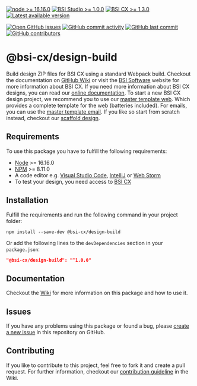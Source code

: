 [![node >= 16.16.0](https://img.shields.io/badge/node-%3E%3D16.16.0-brightgreen)](https://nodejs.org/)
[![BSI Studio >= 1.0.0](https://img.shields.io/badge/BSI%20Studio-%3E%3D1.0.0-brightgreen)](https://www.bsi-software.com/cx)
[![BSI CX >= 1.3.0](https://img.shields.io/badge/BSI%20CX-%3E%3D1.3.0-brightgreen)](https://www.bsi-software.com/cx)
[![Latest available version](https://img.shields.io/github/v/tag/bsi-software/bsi-cx-design-build?label=npm)](https://github.com/bsi-software/bsi-cx-design-build/releases)

[![Open GitHub issues](https://img.shields.io/github/issues/bsi-software/bsi-cx-design-build)](https://github.com/bsi-software/bsi-cx-design-build/issues)
[![GitHub commit activity](https://img.shields.io/github/commit-activity/w/bsi-software/bsi-cx-design-build)](https://github.com/bsi-software/bsi-cx-design-build/commits)
[![GitHub last commit](https://img.shields.io/github/last-commit/bsi-software/bsi-cx-design-build)](https://github.com/bsi-software/bsi-cx-design-build/commits)
[![GitHub contributors](https://img.shields.io/github/contributors/bsi-software/bsi-cx-design-build)](https://github.com/bsi-software/bsi-cx-design-build/graphs/contributors)

# @bsi-cx/design-build

Build design ZIP files for BSI CX using a standard Webpack build. Checkout the documentation
on [GitHub Wiki](https://github.com/bsi-software/bsi-cx-design-build/wiki) or visit
the [BSI Software](https://www.bsi-software.com/cx) website for more information about BSI CX. If you need more
information about BSI CX designs, you can read our [online documentation](https://bsi-software.github.io/bsi-cx-docs/).
To start a new BSI CX design project, we recommend you to use
our [master template web](https://github.com/bsi-software/bsi-cx-design-master-template-web). Which provides a complete
template for the web (batteries included). For emails, you can use
the [master template email](https://github.com/bsi-software/bsi-cx-design-master-template-email). If you like so start
from scratch instead, checkout our
[scaffold design](https://github.com/bsi-software/bsi-cx-scaffold-design).

## Requirements

To use this package you have to fulfill the following requirements:

* [Node](https://nodejs.org/) >= 16.16.0
* [NPM](https://nodejs.org/) >= 8.11.0
* A code editor e.g. [Visual Studio Code](https://code.visualstudio.com/), [IntelliJ](https://www.jetbrains.com/idea/)
  or [Web Storm](https://www.jetbrains.com/webstorm/)
* To test your design, you need access to [BSI CX](https://www.bsi-software.com/cx)

## Installation

Fulfill the requirements and run the following command in your project folder:

````shell script
npm install --save-dev @bsi-cx/design-build
````

Or add the following lines to the `devDependencies` section in your `package.json`:

````json
"@bsi-cx/design-build": "^1.0.0"
````

## Documentation

Checkout the [Wiki](https://github.com/bsi-software/bsi-cx-design-build/wiki) for more information on this package and
how to use it.

## Issues

If you have any problems using this package or found a bug,
please [create a new issue](https://github.com/bsi-software/bsi-cx-design-build/issues) in this repository on GitHub.

## Contributing

If you like to contribute to this project, feel free to fork it and create a pull request. For further information,
checkout our [contribution guideline](https://github.com/bsi-software/bsi-cx-design-build/wiki/Contributing) in the
Wiki.

